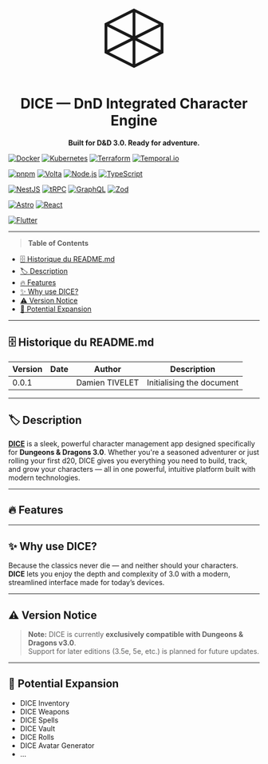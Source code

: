 <p>
  <div style="display: flex; flex-direction: column; justify-content: center; align-items: center;">
    <svg xmlns="http://www.w3.org/2000/svg" viewBox="0 0 80 80" fill="currentColor" preserveAspectRatio="xMidYMid meet" role="img" aria-label="DICE logomark" height="150">
      <g transform="translate(10, 10)" stroke="currentColor" fill="none" stroke-width="3">
        <polygon points="30,0 60,15 60,45 30,60 0,45 0,15" />
        <line x1="30" y1="0" x2="30" y2="60" />
        <line x1="0" y1="15" x2="60" y2="45" />
        <line x1="0" y1="45" x2="60" y2="15" />
      </g>
    </svg>
    <h1 style="text-align: center;">DICE — DnD Integrated Character Engine</h1>
    <b>Built for D&D 3.0. Ready for adventure.</b>
  </div>
</p>

[![Docker](https://img.shields.io/badge/Docker-28.x-4B83F1?style=flat-square&logo=docker)](https://www.docker.com/)
[![Kubernetes](https://img.shields.io/badge/Kubernetes-1.33.x-326CE5?style=flat-square&logo=kubernetes)](https://kubernetes.io/)
[![Terraform](https://img.shields.io/badge/Terraform-1.12.x-7B42BC?style=flat-square&logo=terraform)](https://developer.hashicorp.com/terraform)
[![Temporal.io](https://img.shields.io/badge/Temporal-1.x-6169ED?style=flat-square&logo=temporal)](https://temporal.io/)

[![pnpm](https://img.shields.io/badge/pnpm-10.x-F69220?style=flat-square&logo=pnpm)](https://pnpm.io/)
[![Volta](https://img.shields.io/badge/Volta-2.x-257A83?style=flat-square&logo=lightning)](https://volta.sh/)
[![Node.js](https://img.shields.io/badge/Node.js-22.17.x-339933?style=flat-square&logo=nodedotjs)](https://nodejs.org/)
[![TypeScript](https://img.shields.io/badge/TypeScript-5.x-3178C6?style=flat-square&logo=typescript)](https://www.typescriptlang.org/)

[![NestJS](https://img.shields.io/badge/NestJS-11.x-E0234E?style=flat-square&logo=nestjs)](https://nestjs.com/)
[![tRPC](https://img.shields.io/badge/tRPC-11.x-317EB9?style=flat-square&logo=trpc)](https://trpc.io/)
[![GraphQL](https://img.shields.io/badge/GraphQL-16.x-E10098?style=flat-square&logo=graphql)](https://graphql.org/)
[![Zod](https://img.shields.io/badge/Zod-4.x-408AFE?style=flat-square&logo=zod)](https://zod.dev/)

[![Astro](https://img.shields.io/badge/Astro-5.x-F041FF?style=flat-square&logo=astro)](https://astro.build/)
[![React](https://img.shields.io/badge/React-19.x-58C4DC?style=flat-square&logo=react)](https://react.dev/)

[![Flutter](https://img.shields.io/badge/Flutter-4.x-027DFD?style=flat-square&logo=flutter)](https://flutter.dev/)

---

> **Table of Contents**

- [🗄️ Historique du README.md](#️-historique-du-readmemd)
- [🏷️ Description](#️-description)
- [🔥 Features](#-features)
- [✨ Why use DICE?](#-why-use-dice)
- [⚠️ Version Notice](#️-version-notice)
- [🔗 Potential Expansion](#-potential-expansion)

---

## 🗄️ Historique du README.md

| Version | Date | Author         | Description               |
| ------- | ---- | -------------- | ------------------------- |
| 0.0.1   |      | Damien TIVELET | Initialising the document |

---

## 🏷️ Description

**[DICE](https://github.com/windagency/dice/)** is a sleek, powerful character management app designed specifically for **Dungeons & Dragons 3.0**. Whether you're a seasoned adventurer or just rolling your first d20, DICE gives you everything you need to build, track, and grow your characters — all in one powerful, intuitive platform built with modern technologies.

---

## 🔥 Features

---

## ✨ Why use DICE?

Because the classics never die — and neither should your characters.  
**DICE** lets you enjoy the depth and complexity of 3.0 with a modern, streamlined interface made for today’s devices.

---

## ⚠️ Version Notice

> **Note:** DICE is currently **exclusively compatible with Dungeons & Dragons v3.0**.  
> Support for later editions (3.5e, 5e, etc.) is planned for future updates.

---

## 🔗 Potential Expansion

- DICE Inventory
- DICE Weapons
- DICE Spells
- DICE Vault
- DICE Rolls
- DICE Avatar Generator
- ...

<!--

📦
├── 📂 /
│   ├── 📂 /
│   │   ├── 📂 /
│   │   │   ├── 📂 /
│   │   │   │   ├── 📂 /
│   │   │   │   │   ├── 📂 /
│   │   │   │   │   │   └── 📜
│   │   │   │   │   └── 📜
│   │   │   │   └── 📜
│   │   │   └── 📜
│   │   └── 📂 /
│   │       └── 📂 /
│   │           └── 📂 /
│   │               └──  📂 /
│   │                    └── 📜
│   └── 📜
└── 📂 /
    └── 📂 /
        └── 📂 /
            └── 📂 /
                └── 📂 /
                    └──  📂 /
                         └── 📜
-->
